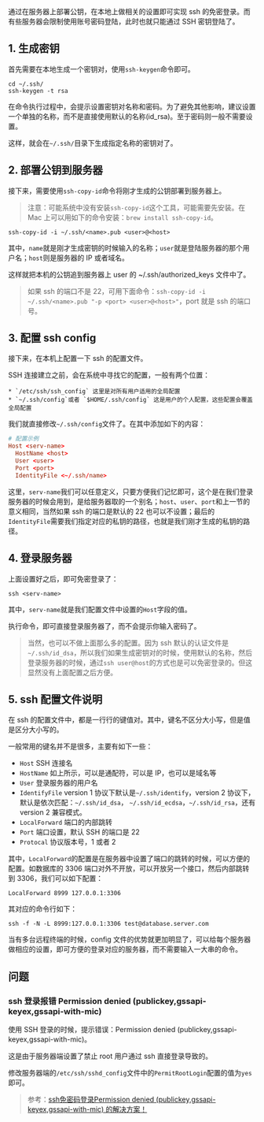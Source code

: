 通过在服务器上部署公钥，在本地上做相关的设置即可实现 ssh 的免密登录。而有些服务器会限制使用账号密码登陆，此时也就只能通过 SSH 密钥登陆了。

## 1. 生成密钥

首先需要在本地生成一个密钥对，使用`ssh-keygen`命令即可。

```shell
cd ~/.ssh/
ssh-keygen -t rsa
```

在命令执行过程中，会提示设置密钥对名称和密码。为了避免其他影响，建议设置一个单独的名称，而不是直接使用默认的名称(id_rsa)。至于密码则一般不需要设置。

这样，就会在`~/.ssh/`目录下生成指定名称的密钥对了。

## 2. 部署公钥到服务器

接下来，需要使用`ssh-copy-id`命令将刚才生成的公钥部署到服务器上。

> 注意：可能系统中没有安装`ssh-copy-id`这个工具，可能需要先安装。在 Mac 上可以用如下的命令安装：`brew install ssh-copy-id`。

`ssh-copy-id -i ~/.ssh/<name>.pub <user>@<host>`

其中，`name`就是刚才生成密钥的时候输入的名称；`user`就是登陆服务器的那个用户名；`host`则是服务器的 IP 或者域名。

这样就把本机的公钥追到服务器上 user 的 ~/.ssh/authorized_keys 文件中了。

> 如果 ssh 的端口不是 22，可用下面命令：`ssh-copy-id -i ~/.ssh/<name>.pub "-p <port> <user>@<host>"`，port 就是 ssh 的端口号。

## 3. 配置 ssh config

接下来，在本机上配置一下 ssh 的配置文件。

SSH 连接建立之前，会在系统中寻找它的配置，一般有两个位置：
    
    * `/etc/ssh/ssh_config` 这里是对所有用户适用的全局配置
    * `~/.ssh/config`或者 `$HOME/.ssh/config` 这是用户的个人配置，这些配置会覆盖全局配置
    
我们就直接修改`~/.ssh/config`文件了。在其中添加如下的内容：

```conf
# 配置示例
Host <serv-name>
  HostName <host>
  User <user>
  Port <port>
  IdentityFile <~/.ssh/name>
```

这里，`serv-name`我们可以任意定义，只要方便我们记忆即可，这个是在我们登录服务器的时候会用到，是给服务器取的一个别名；`host`、`user`、`port`和上一节的意义相同，当然如果 ssh 的端口是默认的 22 也可以不设置；最后的`IdentityFile`需要我们指定对应的私钥的路径，也就是我们刚才生成的私钥的路径。


## 4. 登录服务器

上面设置好之后，即可免密登录了：

`ssh <serv-name>`

其中，`serv-name`就是我们配置文件中设置的`Host`字段的值。

执行命令，即可直接登录服务器了，而不会提示你输入密码了。

> 当然，也可以不做上面那么多的配置。因为 ssh 默认的认证文件是`~/.ssh/id_dsa`，所以我们如果生成密钥对的时候，使用默认的名称，然后登录服务器的时候，通过`ssh user@host`的方式也是可以免密登录的。但这显然没有上面配置之后方便。

## 5. ssh 配置文件说明

在 ssh 的配置文件中，都是一行行的键值对。其中，键名不区分大小写，但是值是区分大小写的。

一般常用的键名并不是很多，主要有如下一些：

- `Host`          SSH 连接名
- `HostName`      如上所示，可以是通配符，可以是 IP，也可以是域名等
- `User`          登录服务器的用户名
- `IdentifyFile`  version 1 协议下默认是`~/.ssh/identify`，version 2 协议下，默认是依次匹配：`~/.ssh/id_dsa`， `~/.ssh/id_ecdsa`，`~/.ssh/id_rsa`，还有 version 2 兼容模式。
- `LocalForward`  端口的内部跳转
- `Port`          端口设置，默认 SSH 的端口是 22
- `Protocal`      协议版本号，1 或者 2

其中，`LocalForward`的配置是在服务器中设置了端口的跳转的时候，可以方便的配置。如数据库的 3306 端口对外不开放，可以开放另一个接口，然后内部跳转到 3306，我们可以如下配置：

`LocalForward 8999 127.0.0.1:3306`

其对应的命令行如下：

`ssh -f -N -L 8999:127.0.0.1:3306 test@database.server.com`

当有多台远程终端的时候，config 文件的优势就更加明显了，可以给每个服务器做相应的设置，即可方便的登录对应的服务器，而不需要输入一大串的命令。


## 问题

### ssh 登录报错 Permission denied (publickey,gssapi-keyex,gssapi-with-mic)

使用 SSH 登录的时候，提示错误：Permission denied (publickey,gssapi-keyex,gssapi-with-mic)。

这是由于服务器端设置了禁止 root 用户通过 ssh 直接登录导致的。

修改服务器端的`/etc/ssh/sshd_config`文件中的`PermitRootLogin`配置的值为`yes`即可。

> 参考：[ssh免密码登录Permission denied (publickey,gssapi-keyex,gssapi-with-mic) 的解决方案！](https://www.cnblogs.com/xubing-613/p/6844564.html)

